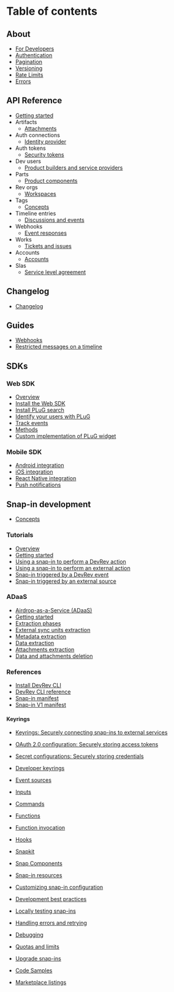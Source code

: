 # Table of contents

## About

- [For Developers](developer-intro.md)
- [Authentication](authentication.md)
- [Pagination](pagination.md)
- [Versioning](versioning.md)
- [Rate Limits](rate-limits.md)
- [Errors](responses.md)

## API Reference

- [Getting started](welcome.md)
- Artifacts
  - [Attachments](artifacts.md)
- Auth connections
  - [Identity provider](identity.md)
- Auth tokens
  - [Security tokens](security-token.md)
- Dev users
  - [Product builders and service providers](dev-users.md)
- Parts
  - [Product components](parts.md)
- Rev orgs
  - [Workspaces](revorgs.md)
- Tags
  - [Concepts](tags.md)
- Timeline entries
  - [Discussions and events](timeline.md)
- Webhooks
  - [Event responses](webhooks.md)
- Works
  - [Tickets and issues](works.md)
- Accounts
  - [Accounts](accounts.md)
- Slas
  - [Service level agreement](sla.md)

## Changelog

- [Changelog](changelog.md)

## Guides

- [Webhooks](webhooks-guide.md)
- [Restricted messages on a timeline](timeline-entries-guide.md)

## SDKs

### Web SDK

- [Overview](sdk-intro.md)
- [Install the Web SDK](web-sdk-install.md)
- [Install PLuG search](search-install.md)
- [Identify your users with PLuG](identify-web-user.md)
- [Track events](track-events.md)
- [Methods](methods.md)
- [Custom implementation of PLuG widget](customize.md)

### Mobile SDK

- [Android integration](sdk-android.md)
- [iOS integration](sdk-ios.md)
- [React Native integration](sdk-react-native.md)
- [Push notifications](push-notification.md)

## Snap-in development

- [Concepts](snapin-concepts.md)

### Tutorials

- [Overview](tutorial.md)
- [Getting started](start.md)
- [Using a snap-in to perform a DevRev action](timer-ticket-creator.md)
- [Using a snap-in to perform an external action](perform-external-action.md)
- [Snap-in triggered by a DevRev event](triggered-event.md)
- [Snap-in triggered by an external source](triggered-external-source.md)

### ADaaS

- [Airdrop-as-a-Service (ADaaS)](adaas-overview.md)
- [Getting started](adaas-getting-started.md)
- [Extraction phases](extraction-phases.md)
- [External sync units extraction](external-sync-units-extraction.md)
- [Metadata extraction](metadata-extraction.md)
- [Data extraction](data-extraction.md)
- [Attachments extraction](attachments-extraction.md)
- [Data and attachments deletion](data-attachments-deletion.md)

### References

- [Install DevRev CLI](cli-install.md)
- [DevRev CLI reference](cli.md)
- [Snap-in manifest](manifest.md)
- [Snap-in V1 manifest](v1-manifest.md)

#### Keyrings

- [Keyrings: Securely connecting snap-ins to external services](keyrings-introduction.md)
- [OAuth 2.0 configuration: Securely storing access tokens](oauth_config.md)
- [Secret configurations: Securely storing credentials](secret_config.md)
- [Developer keyrings](developer_keyring.md)

- [Event sources](event_sources.md)
- [Inputs](inputs.md)
- [Commands](commands.md)
- [Functions](functions.md)
- [Function invocation](function_invocation.md)
- [Hooks](hooks.md)
- [Snapkit](snapkit.md)
- [Snap Components](snap-components.md)
- [Snap-in resources](snap-in-resources.md)
- [Customizing snap-in configuration](snap-in-configuration.md)

- [Development best practices](best_practices.md)
- [Locally testing snap-ins](testing.md)
- [Handling errors and retrying](retry-mechanism.md)
- [Debugging](debugging.md)
- [Quotas and limits](limits.md)
- [Upgrade snap-ins](upgrades.md)
- [Code Samples](samples.md)
- [Marketplace listings](marketplace-listings.md)
